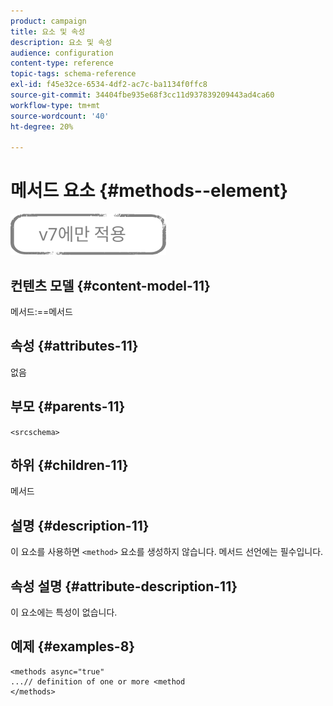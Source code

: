 ```yaml
---
product: campaign
title: 요소 및 속성
description: 요소 및 속성
audience: configuration
content-type: reference
topic-tags: schema-reference
exl-id: f45e32ce-6534-4df2-ac7c-ba1134f0ffc8
source-git-commit: 34404fbe935e68f3cc11d937839209443ad4ca60
workflow-type: tm+mt
source-wordcount: '40'
ht-degree: 20%

---
```


# 메서드 요소 {#methods--element}

![](../../../assets/v7-only.svg)

## 컨텐츠 모델 {#content-model-11}

메서드:==메서드

## 속성 {#attributes-11}

없음

## 부모 {#parents-11}

`<srcschema>`

## 하위 {#children-11}

메서드

## 설명 {#description-11}

이 요소를 사용하면 `<method>`  요소를 생성하지 않습니다. 메서드 선언에는 필수입니다.

## 속성 설명 {#attribute-description-11}

이 요소에는 특성이 없습니다.

## 예제 {#examples-8}

```
<methods async="true"
...// definition of one or more <method
</methods>
```
